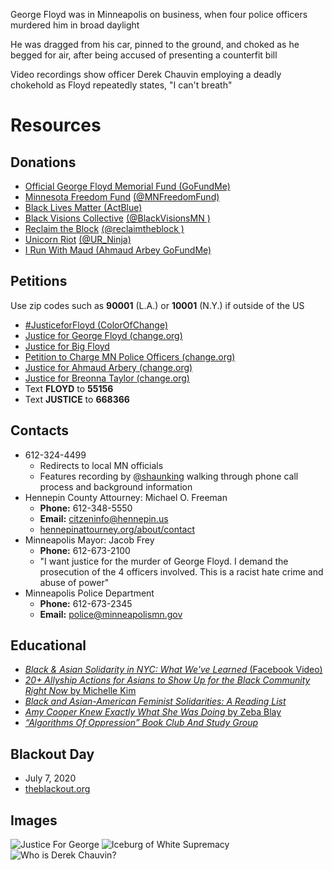 George Floyd was in Minneapolis on business,  when four police officers murdered him in broad daylight

He was dragged from his car, pinned to the ground, and choked as he begged for air, after being accused of presenting a counterfit bill

Video recordings show officer Derek Chauvin employing a deadly chokehold as Floyd repeatedly states, "I can't breath"

# Resources

## Donations

- [Official George Floyd Memorial Fund (GoFundMe)](https://www.gofundme.com/f/georgefloyd)
- [Minnesota Freedom Fund](https://minnesotafreedomfund.org/donate) [(@MNFreedomFund)](https://twitter.com/MNFreedomFund)
- [Black Lives Matter (ActBlue)](https://secure.actblue.com/donate/ms_blm_homepage_2019)
- [Black Visions Collective](https://www.payit2.com/fundraiser/98548) [(@BlackVisionsMN
 )](https://twitter.com/BlackVisionsMN)
- [Reclaim the Block](https://secure.everyaction.com/zae4prEeKESHBy0MKXTIcQ2) [(@reclaimtheblock
 )](https://twitter.com/reclaimtheblock)
- [Unicorn Riot](https://unicornriot.ninja/donate/) [(@UR_Ninja)](https://twitter.com/UR_Ninja)
- [I Run With Maud (Ahmaud Arbey GoFundMe)](https://www.gofundme.com/f/i-run-with-maud)

## Petitions
Use zip codes such as **90001** (L.A.) or **10001** (N.Y.) if outside of the US
- [#JusticeforFloyd (ColorOfChange)](https://act.colorofchange.org/sign/justiceforfloyd_george_floyd_minneapolis)
- [Justice for George Floyd (change.org)](https://www.change.org/p/mayor-jacob-frey-justice-for-george-floyd)
- [Justice for Big Floyd](https://www.justiceforbigfloyd.com/)
- [Petition to Charge MN Police Officers (change.org)](https://www.change.org/p/change-org-the-minneapolis-police-officers-to-be-charged-for-murder-after-killing-innocent-black-man)
- [Justice for Ahmaud Arbery (change.org)](https://www.change.org/p/district-attorney-tom-durden-justice-for-ahmaud-arbery-i-run-with-maud)
- [Justice for Breonna Taylor (change.org)](https://www.change.org/p/andy-beshear-justice-for-breonna-taylor)
- Text **FLOYD** to **55156**
- Text **JUSTICE** to **668366**

## Contacts
- 612-324-4499
  - Redirects to local MN officials
  - Features recording by [@shaunking](https://www.instagram.com/shaunking/) walking through phone call process and background information
- Hennepin County Attourney: Michael O. Freeman
  - **Phone:** 612-348-5550
  - **Email:** [citzeninfo@hennepin.us](mailto:citzeninfo@hennepin.us)
  - [hennepinattourney.org/about/contact](hennepinattourney.org/about/contact)
- Minneapolis Mayor: Jacob Frey
  - **Phone:** 612-673-2100
  - "I want justice for the murder of George Floyd. I demand the prosecution of the 4 officers involved. This is a racist hate crime and abuse of power"
- Minneapolis Police Department
  - **Phone:** 612-673-2345
  - **Email:** [police@minneapolismn.gov](mailto:police@minneapolismn.gov)


## Educational
- [*Black & Asian Solidarity in NYC: What We've Learned* (Facebook Video)](https://www.facebook.com/BUFU.BYUSFORUS/videos/1214147432261027/)
- [*20+ Allyship Actions for Asians to Show Up for the Black Community Right Now* by Michelle Kim](https://medium.com/awaken-blog/20-allyship-actions-for-asians-to-show-up-for-the-black-community-right-now-464e5689cf3e)
- [*Black and Asian-American Feminist Solidarities: A Reading List*](https://www.blackwomenradicals.com/blog-feed/black-and-asian-feminist-solidarities-a-reading-list)
- [*Amy Cooper Knew Exactly What She Was Doing* by Zeba Blay](https://www.huffpost.com/entry/amy-cooper-knew-exactly-what-she-was-doing_n_5ecd1d89c5b6c1f281e0fbc5)
- [*“Algorithms Of Oppression” Book Club And Study Group*](https://womenscenterforcreativework.com/events/algorithms-of-oppression/)

## Blackout Day
- July 7, 2020
- [theblackout.org](http://theblackout.org/)

## Images
![Justice For George](https://wpcdn.us-east-1.vip.tn-cloud.net/www.channel3000.com/content/uploads/2020/05/JUSTICE-FOR-GEORGE.jpg)
![Iceburg of White Supremacy](https://external-preview.redd.it/J2US5rRgqvS9YA5J-IoSHUYxlZ__P-s54zIH6fpALQA.jpg?width=960&crop=smart&auto=webp&s=ecec343c53b60f570bbc7da4aaaf606b6790ef56)
![Who is Derek Chauvin?](https://preview.redd.it/grdhy5cylk151.jpg?width=640&crop=smart&auto=webp&s=6df2d4b04805c13a7532413d686394fae8829a59)
